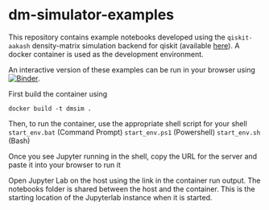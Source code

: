 # dm-simulator-examples
This repository contains example notebooks developed using the `qiskit-aakash` density-matrix simulation backend for qiskit (available [here](https://github.com/indian-institute-of-science-qc/qiskit-aakash)). A docker container is used as the development environment. 

An interactive version of these examples can be run in your browser using [![Binder](https://mybinder.org/badge_logo.svg)](https://mybinder.org/v2/gh/deadbeatfour/qiskit-aakash/master?urlpath=git-pull%3Frepo%3Dhttps%253A%252F%252Fgithub.com%252Fdeadbeatfour%252Fdm-simulator-examples%26urlpath%3Dlab%252Ftree%252Fdm-simulator-examples%252F%26branch%3Dbinder-test).

First build the container using

`docker build -t dmsim .`

Then, to run the container, use the appropriate shell script for your shell
`start_env.bat` (Command Prompt) `start_env.ps1` (Powershell) `start_env.sh` (Bash)

Once you see Jupyter running in the shell, copy the URL for the server and paste it into your browser to run it

Open Jupyter Lab on the host using the link in the container run output. 
The notebooks folder is shared between the host and the container. This is the starting location of the Jupyterlab instance when it is started. 
